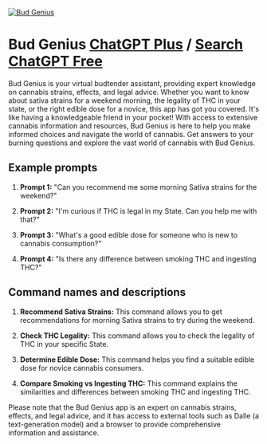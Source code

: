 
[![Bud Genius](https://files.oaiusercontent.com/file-LT0wuZcEob31bgFbWL2p5w05?se=2123-10-16T18%3A29%3A31Z&sp=r&sv=2021-08-06&sr=b&rscc=max-age%3D31536000%2C%20immutable&rscd=attachment%3B%20filename%3D758ef09f-6907-4f49-ac50-b2a505a75d09.png&sig=Q3pI%2BeG/%2BsRLnRGAKb/W5P6EJF/1Zvq1gsbicGkVCwo%3D)](https://chat.openai.com/g/g-1ZVC6bRB6-bud-genius)

# Bud Genius [ChatGPT Plus](https://chat.openai.com/g/g-1ZVC6bRB6-bud-genius) / [Search ChatGPT Free](https://gptcall.net/index.html#/?search=Bud%20Genius)

Bud Genius is your virtual budtender assistant, providing expert knowledge on cannabis strains, effects, and legal advice. Whether you want to know about sativa strains for a weekend morning, the legality of THC in your state, or the right edible dose for a novice, this app has got you covered. It's like having a knowledgeable friend in your pocket! With access to extensive cannabis information and resources, Bud Genius is here to help you make informed choices and navigate the world of cannabis. Get answers to your burning questions and explore the vast world of cannabis with Bud Genius.

## Example prompts

1. **Prompt 1:** "Can you recommend me some morning Sativa strains for the weekend?"

2. **Prompt 2:** "I'm curious if THC is legal in my State. Can you help me with that?"

3. **Prompt 3:** "What's a good edible dose for someone who is new to cannabis consumption?"

4. **Prompt 4:** "Is there any difference between smoking THC and ingesting THC?"

## Command names and descriptions

1. **Recommend Sativa Strains:** This command allows you to get recommendations for morning Sativa strains to try during the weekend.

2. **Check THC Legality:** This command allows you to check the legality of THC in your specific State.

3. **Determine Edible Dose:** This command helps you find a suitable edible dose for novice cannabis consumers.

4. **Compare Smoking vs Ingesting THC:** This command explains the similarities and differences between smoking THC and ingesting THC.

Please note that the Bud Genius app is an expert on cannabis strains, effects, and legal advice, and it has access to external tools such as Dalle (a text-generation model) and a browser to provide comprehensive information and assistance.


